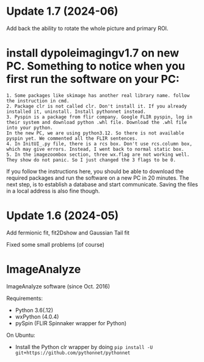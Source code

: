 # Update 1.7 (2024-06) 
Add back the ability to rotate the whole picture and primary ROI.

# install dypoleimagingv1.7 on new PC. Something to notice when you first run the software on your PC:

	1. Some packages like skimage has another real library name. follow the instruction in cmd.
	2. Package clr is not called clr. Don't install it. If you already installed it, uninstall. Install pythonnet instead.
	3. Pyspin is a package from flir company. Google FLIR pyspin, log in their system and download python .whl file. Download the .whl file into your python.
	In the new PC, we are using python3.12. So there is not available pyspin yet. We commented all the FLIR sentences.
	4. In InitUI_.py file, there is a rcs box. Don't use rcs.column box, which may give errors. Instead, I went back to normal static box.
	5. In the imagezoombox section, three wx.flag are not working well. They show do not panic. So I just changed the 3 flags to be 0.

If you follow the instructions here, you should be able to download the required packages and run the software on a new PC in 20 minutes. The next step, is to establish a database and start communicate. Saving the files in a local address is also fine though.

# Update 1.6 (2024-05)
Add fermionic fit, fit2Dshow and Gaussian Tail fit

Fixed some small problems (of course)

# ImageAnalyze
ImageAnalyze software (since Oct. 2016)

Requirements:
- Python 3.6(.12)
- wxPython (4.0.4)
- pySpin (FLIR Spinnaker wrapper for Python)

On Ubuntu:
- Install the Python clr wrapper by doing `pip install -U git+https://github.com/pythonnet/pythonnet`
